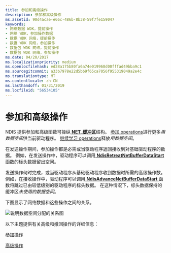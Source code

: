 ```yaml
---
title: 参加和高级操作
description: 参加和高级操作
ms.assetid: 90d4acae-e66c-486b-8b38-59f7fe159047
keywords:
- 网络数据 WDK，提前操作
- 网络 WDK，参加操作数据
- 数据 WDK 网络，提前操作
- 数据 WDK 网络，参加操作
- 数据包 WDK 网络，提前操作
- 数据包 WDK 网络，参加操作
ms.date: 04/20/2017
ms.localizationpriority: medium
ms.openlocfilehash: ed28a175b80fa6a74e019968d00fffad49bba9c1
ms.sourcegitcommit: a33b7978e22d5bb9f65ca7056f955319049a2e4c
ms.translationtype: MT
ms.contentlocale: zh-CN
ms.lasthandoff: 01/31/2019
ms.locfileid: "56534105"
---
```

# <a name="retreat-and-advance-operations"></a>参加和高级操作





NDIS 提供参加和高级函数可操纵[ **NET\_缓冲区**](https://msdn.microsoft.com/library/windows/hardware/ff568376)结构。 [参加 operations](retreat-operations.md)进行更多*用数据空间*供当前驱动程序。 [继续学习 operations](advance-operations.md)释放*用数据空间*。

在发送操作期间，参加操作都是必需或当驱动程序返回接收到对基础驱动程序的数据。 例如，在发送操作中，驱动程序可以调用[ **NdisRetreatNetBufferDataStart** ](https://msdn.microsoft.com/library/windows/hardware/ff564527)函数的标头数据留出空间。

发送操作何时完成，或当驱动程序从基础驱动程序收到数据时所需的高级操作数。 例如，在接收操作中，驱动程序可以调用[ **NdisAdvanceNetBufferDataStart** ](https://msdn.microsoft.com/library/windows/hardware/ff560703)函数将跳过已由较低级别的驱动程序的标头数据。 在这种情况下，标头数据保持的缓冲区*未使用的数据空间*。

下图显示了网络数据和这些操作之间的关系。

![说明数据空间分配的关系图](images/netbufferdata-basic.png)

以下主题提供有关高级和撤回操作的详细信息：

[参加操作](retreat-operations.md)

[高级操作](advance-operations.md)

 

 





